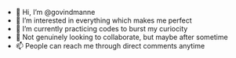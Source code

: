 - 👋 Hi, I’m @govindmanne
- 👀 I’m interested in everything which makes me perfect
- 🌱 I’m currently practicing codes to burst my curiocity
- 💞️ Not genuinely looking to collaborate, but maybe after sometime
- 📫 People can reach me through direct comments anytime

<!---
govindmanne/govindmanne is a ✨ special ✨ repository because its `README.md` (this file) appears on your GitHub profile.
You can click the Preview link to take a look at your changes.
--->
